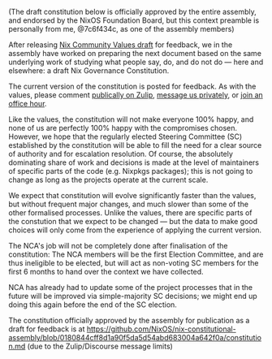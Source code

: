 (The draft constitution below is officially approved by the entire assembly, and endorsed by the NixOS Foundation Board, but this context preamble is personally from me, @7c6f434c, as one of the assembly members)

After releasing [Nix Community Values draft](https://github.com/NixOS/nix-constitutional-assembly/blob/main/values.md) for feedback, we in the assembly have worked on preparing the next document based on the same underlying work of studying what people say, do, and do not do — here and elsewhere: a draft Nix Governance Constitution.

The current version of the constitution is posted for feedback. As with the values, please comment [publically on Zulip](https://nixpkgs.zulipchat.com/#narrow/stream/435724-governance), [message us privately](https://github.com/NixOS/nix-constitutional-assembly?tab=readme-ov-file#members), or [join an office hour](https://github.com/NixOS/nix-constitutional-assembly/blob/main/office-hours.md).

Like the values, the constitution will not make everyone 100% happy, and none of us are perfectly 100% happy with the compromises chosen. However, we hope that the regularly elected Steering Committee (SC) established by the constitution will be able to fill the need for a clear source of authority and for escalation resolution. Of course, the absolutely dominating share of work and decisions is made at the level of maintainers of specific parts of the code (e.g. Nixpkgs packages); this is not going to change as long as the projects operate at the current scale. 

We expect that constitution will evolve significantly faster than the values, but without frequent major changes, and much slower than some of the other formalised processes. Unlike the values, there are specific parts of the constution that we expect to be changed — but the data to make good choices will only come from the experience of applying the current version.

The NCA's job will not be completely done after finalisation of the constitution: The NCA members will be the first Election Committee, and are thus ineligible to be elected, but will act as non-voting SC members for the first 6 months to hand over the context we have collected. 

NCA has already had to update some of the project processes that in the future will be improved via simple-majority SC decisions; we might end up doing this again before the end of the SC election.

The constitution officially approved by the assembly for publication as a draft for feedback is at https://github.com/NixOS/nix-constitutional-assembly/blob/0180844cff8d1a90f5da5d54abd683004a642f0a/constitution.md (due to the Zulip/Discourse message limits)
